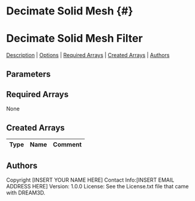 
Decimate Solid Mesh {#}
======
<h1 class="pHeading1">Decimate Solid Mesh Filter</h1>
<p class="pCellBody">
<a href="../Filters/DecimateSolidMesh.html#wp2">Description</a>
| <a href="../Filters/DecimateSolidMesh.html#wp3">Options</a>
| <a href="../Filters/DecimateSolidMesh.html#wp4">Required Arrays</a>
| <a href="../Filters/DecimateSolidMesh.html#wp5">Created Arrays</a>
| <a href="../Filters/DecimateSolidMesh.html#wp1">Authors</a> 

## Parameters ## 
## Required Arrays ##
None



## Created Arrays ##

| Type | Name | Comment |
|------|------|---------|
## Authors ##

Copyright [INSERT YOUR NAME HERE]
Contact Info:[INSERT EMAIL ADDRESS HERE]
Version: 1.0.0
License: See the License.txt file that came with DREAM3D.

